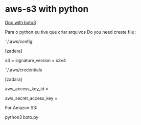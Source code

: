 # aws-s3 with python

[Doc with boto3](https://boto3.amazonaws.com/v1/documentation/api/latest/index.html)

Para o python eu tive que criar arquivos
Do you need create file :


˜/.aws/config
 
[zadara]

s3 =
   signature_version = s3v4




˜/.aws/credentials

[zadara]

aws_access_key_id = 

aws_secret_access_key = 


For Amazon S3:

python3 boto.py